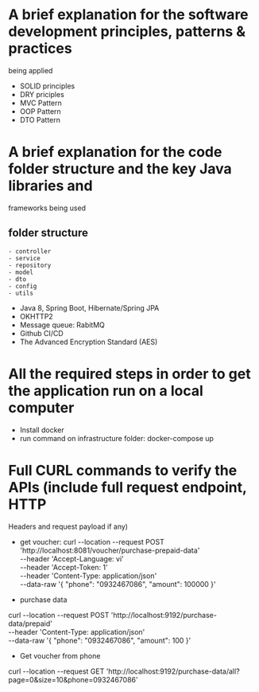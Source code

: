 # A brief explanation for the software development principles, patterns & practices
being applied
- SOLID principles
- DRY priciples
- MVC Pattern
- OOP Pattern
- DTO Pattern
# A brief explanation for the code folder structure and the key Java libraries and
frameworks being used
## folder structure
	- controller
	- service
	- repository
	- model
	- dto
	- config
	- utils

- Java 8, Spring Boot, Hibernate/Spring JPA
- OKHTTP2
- Message queue: RabitMQ
- Github CI/CD
- The Advanced Encryption Standard (AES)
# All the required steps in order to get the application run on a local computer
- Install docker
- run command on infrastructure folder: docker-compose up

# Full CURL commands to verify the APIs (include full request endpoint, HTTP
Headers and request payload if any)
- get voucher: 
curl --location --request POST 'http://localhost:8081/voucher/purchase-prepaid-data' \
--header 'Accept-Language: vi' \
--header 'Accept-Token: 1' \
--header 'Content-Type: application/json' \
--data-raw '{
    "phone": "0932467086",
    "amount": 100000
}'

- purchase data

curl --location --request POST 'http://localhost:9192/purchase-data/prepaid' \
--header 'Content-Type: application/json' \
--data-raw '{
    "phone": "0932467086",
    "amount": 100
}'

- Get voucher from phone

curl --location --request GET 'http://localhost:9192/purchase-data/all?page=0&size=10&phone=0932467086'



